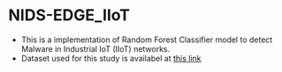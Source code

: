 # NIDS-EDGE_IIoT

- This is a implementation of Random Forest Classifier model to detect Malware in Industrial IoT (IIoT) networks.
- Dataset used for this study is availabel at [this link](https://www.kaggle.com/datasets/mohamedamineferrag/edgeiiotset-cyber-security-dataset-of-iot-iiot)
